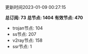 更新时间2023-01-09 00:27:15

**总订阅: 73**
**总节点: 1404**
**有效节点: 470**
- trojan节点: 104
- ss节点: 207
- v2ray节点: 158
- ssr节点: 1
